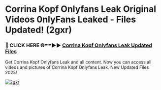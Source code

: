 # Corrina Kopf Onlyfans Leak Original Videos 0nlyFans Leaked - Files Updated! (2gxr)

<h3>🔴 CLICK HERE 🌐==►► <a href="https://tinyurl.com/2wckxsce" rel="nofollow">Corrina Kopf Onlyfans Leak Updated Files</a></h3>

Get Corrina Kopf Onlyfans Leak and all content. Now you can access all videos and pictures of Corrina Kopf Onlyfans Leak. New Updated Files 2025!

[![2gxr](https://i.imgur.com/AFduVYN.gif)](https://tinyurl.com/2wckxsce)

